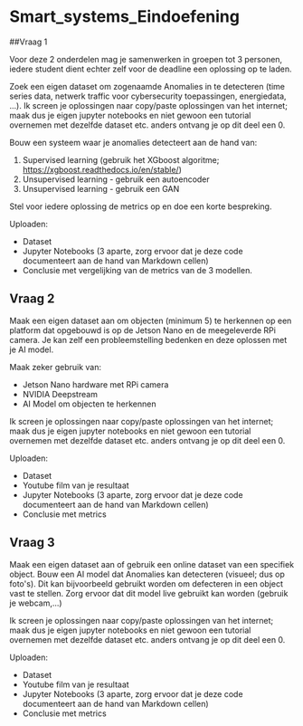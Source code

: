 # Smart_systems_Eindoefening

##Vraag 1

Voor deze 2 onderdelen mag je samenwerken in groepen tot 3 personen, iedere student dient echter zelf voor de deadline een oplossing op te laden.

Zoek een eigen dataset om zogenaamde Anomalies in te detecteren (time series data, netwerk traffic voor cybersecurity toepassingen, energiedata, ...). 
Ik screen je oplossingen naar copy/paste oplossingen van het internet; maak dus je eigen jupyter notebooks en niet gewoon een tutorial overnemen met dezelfde dataset etc. anders ontvang je op dit deel een 0.

Bouw een systeem waar je anomalies detecteert aan de hand van:

1. Supervised learning (gebruik het XGboost algoritme; https://xgboost.readthedocs.io/en/stable/)
2. Unsupervised learning - gebruik een autoencoder
3. Unsupervised learning - gebruik een GAN

Stel voor iedere oplossing de metrics op en doe een korte bespreking.

Uploaden:
- Dataset
- Jupyter Notebooks (3 aparte, zorg ervoor dat je deze code documenteert aan de hand van Markdown cellen)
- Conclusie met vergelijking van de metrics van de 3 modellen.

## Vraag 2
Maak een eigen dataset aan om objecten (minimum 5) te herkennen op een platform dat opgebouwd is op de Jetson Nano en de meegeleverde RPi camera. Je kan zelf een probleemstelling bedenken en deze oplossen met je AI model.

Maak zeker gebruik van:
- Jetson Nano hardware met RPi camera
- NVIDIA Deepstream
- AI Model om objecten te herkennen

Ik screen je oplossingen naar copy/paste oplossingen van het internet; maak dus je eigen jupyter notebooks en niet gewoon een tutorial overnemen met dezelfde dataset etc. anders ontvang je op dit deel een 0.

Uploaden:
- Dataset
- Youtube film van je resultaat
- Jupyter Notebooks (3 aparte, zorg ervoor dat je deze code documenteert aan de hand van Markdown cellen)
- Conclusie met metrics

## Vraag 3
Maak een eigen dataset aan of gebruik een online dataset van een specifiek object. Bouw een AI model dat Anomalies kan detecteren (visueel; dus op foto's). Dit kan bijvoorbeeld gebruikt worden om defecteren in een object vast te stellen. Zorg ervoor dat dit model live gebruikt kan worden (gebruik je webcam,...)

Ik screen je oplossingen naar copy/paste oplossingen van het internet; maak dus je eigen jupyter notebooks en niet gewoon een tutorial overnemen met dezelfde dataset etc. anders ontvang je op dit deel een 0.



Uploaden:
- Dataset
- Youtube film van je resultaat
- Jupyter Notebooks (3 aparte, zorg ervoor dat je deze code documenteert aan de hand van Markdown cellen)
- Conclusie met metrics
